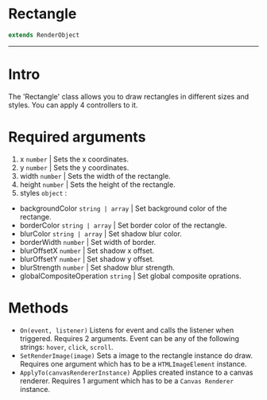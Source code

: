 # Rectangle
```javascript
extends RenderObject
```

- - -

# Intro
The 'Rectangle' class allows you to draw rectangles in different sizes and styles. You can apply 4 controllers to it. 

# Required arguments

1. x ``number`` | Sets the x coordinates.
2. y ``number`` | Sets the y coordinates.
3. width ``number`` | Sets the width of the rectangle.
4. height ``number`` | Sets the height of the rectangle.
5. styles ``object`` :
  - backgroundColor ``string | array`` | Set background color of the rectange.
  - borderColor ``string | array`` | Set border color of the rectangle.
  - blurColor ``string | array`` | Set shadow blur color.
  - borderWidth ``number`` | Set width of border.
  - blurOffsetX ``number`` | Set shadow x offset.
  - blurOffsetY ``number`` | Set shadow y offset.
  - blurStrength ``number`` | Set shadow blur strength.
  - globalCompositeOperation ``string`` | Set global composite oprations.

# Methods
- ``On(event, listener)`` Listens for event and calls the listener when triggered. Requires 2 arguments. Event can be any of the following strings: ``hover``, ``click``, ``scroll``.
- ``SetRenderImage(image)`` Sets a image to the rectangle instance do draw. Requires one argument which has to be a ``HTMLImageElement`` instance.
- ``ApplyTo(canvasRendererInstance)`` Applies created instance to a canvas renderer. Requires 1 argument which has to be a ``Canvas Renderer`` instance.
